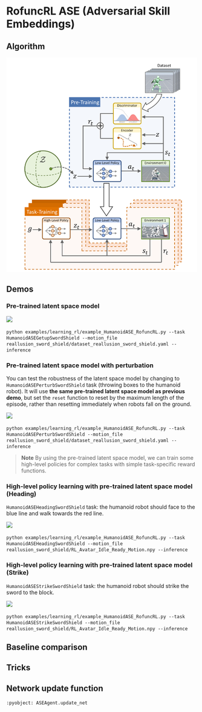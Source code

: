 # RofuncRL ASE (Adversarial Skill Embeddings)

## Algorithm 

![](../../../img/ASE2.png)

## Demos

### Pre-trained latent space model

![](../../../img/ASE3.gif)

```shell
python examples/learning_rl/example_HumanoidASE_RofuncRL.py --task HumanoidASEGetupSwordShield --motion_file reallusion_sword_shield/dataset_reallusion_sword_shield.yaml --inference
```

### Pre-trained latent space model with perturbation

You can test the robustness of the latent space model by changing to `HumanoidASEPerturbSwordShield` task (throwing boxes to the humanoid robot). It will use **the same pre-trained latent space model as previous demo**, but set the `reset` function to reset by the maximum length of the episode, rather than resetting immediately when robots fall on the ground.

![](../../../img/ASE1.gif)

```shell
python examples/learning_rl/example_HumanoidASE_RofuncRL.py --task HumanoidASEPerturbSwordShield --motion_file reallusion_sword_shield/dataset_reallusion_sword_shield.yaml --inference
```

> **Note**
> By using the pre-trained latent space model, we can train some high-level policies for complex tasks with simple task-specific reward functions.

### High-level policy learning with pre-trained latent space model (Heading)

`HumanoidASEHeadingSwordShield` task: the humanoid robot should face to the blue line and walk towards the red line.

![](../../../img/ASE5.gif)

```shell
python examples/learning_rl/example_HumanoidASE_RofuncRL.py --task HumanoidASEHeadingSwordShield --motion_file reallusion_sword_shield/RL_Avatar_Idle_Ready_Motion.npy --inference
```

### High-level policy learning with pre-trained latent space model (Strike)

`HumanoidASEStrikeSwordShield` task: the humanoid robot should strike the sword to the block.

![](../../../img/ASE4.gif)

```shell
python examples/learning_rl/example_HumanoidASE_RofuncRL.py --task HumanoidASEStrikeSwordShield --motion_file reallusion_sword_shield/RL_Avatar_Idle_Ready_Motion.npy --inference
```

## Baseline comparison

## Tricks

## Network update function

```{literalinclude} ../../../../rofunc/learning/RofuncRL/agents/mixline/ase_agent.py
:pyobject: ASEAgent.update_net
```